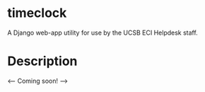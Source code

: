 timeclock
=========
A Django web-app utility for use by the UCSB ECI Helpdesk staff.

Description
===========
<-- Coming soon! -->
